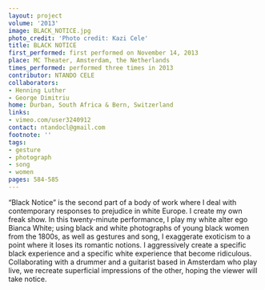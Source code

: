 ```yaml
---
layout: project
volume: '2013'
image: BLACK_NOTICE.jpg
photo_credit: 'Photo credit: Kazi Cele'
title: BLACK NOTICE
first_performed: first performed on November 14, 2013
place: MC Theater, Amsterdam, the Netherlands
times_performed: performed three times in 2013
contributor: NTANDO CELE
collaborators:
- Henning Luther
- George Dimitriu
home: Durban, South Africa & Bern, Switzerland
links:
- vimeo.com/user3240912
contact: ntandocl@gmail.com
footnote: ''
tags:
- gesture
- photograph
- song
- women
pages: 584-585
---
```


“Black Notice” is the second part of a body of work where I deal with contemporary responses to prejudice in white Europe. I create my own freak show. In this twenty-minute performance, I play my white alter ego Bianca White; using black and white photographs of young black women from the 1800s, as well as gestures and song, I exaggerate exoticism to a point where it loses its romantic notions. I aggressively create a specific black experience and a specific white experience that become ridiculous. Collaborating with a drummer and a guitarist based in Amsterdam who play live, we recreate superficial impressions of the other, hoping the viewer will take notice.
